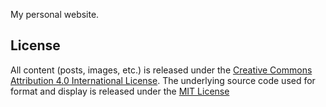 My personal website.

## License

All content (posts, images, etc.) is released under the [Creative Commons Attribution 4.0 International License](https://creativecommons.org/licenses/by/4.0/). The underlying source code used for format and display is released under the [MIT License](https://github.com/oschmid/website/blob/LICENSE)